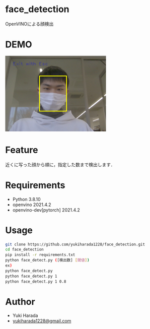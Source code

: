 # face_detection
 OpenVINOによる顔検出

# DEMO
<img src="img/demo1.png" width="320">

# Feature
 近くに写った顔から順に，指定した数まで検出します．
 
# Requirements
* Python 3.8.10
* openvino 2021.4.2
* openvino-dev[pytorch] 2021.4.2

# Usage
```bash
git clone https://github.com/yukiharada1228/face_detection.git
cd face_detection
pip install -r requirements.txt
python face_detect.py ([検出数] [閾値])
ex) 
python face_detect.py
python face_detect.py 1
python face_detect.py 1 0.8
```

# Author 
* Yuki Harada
* yukiharada1228@gmail.com
